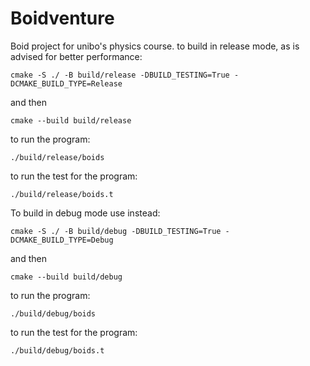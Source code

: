 # Boidventure
Boid project for unibo's physics course. 
to build in release mode, as is advised for better performance:

```
cmake -S ./ -B build/release -DBUILD_TESTING=True -DCMAKE_BUILD_TYPE=Release
```
and then 

```
cmake --build build/release
```
to run the program:
```
./build/release/boids
```
to run the test for the program:
```
./build/release/boids.t
```

To build in debug mode use instead:
```
cmake -S ./ -B build/debug -DBUILD_TESTING=True -DCMAKE_BUILD_TYPE=Debug
```

and then 

```
cmake --build build/debug
```
to run the program:
```
./build/debug/boids
```
to run the test for the program:
```
./build/debug/boids.t
```
